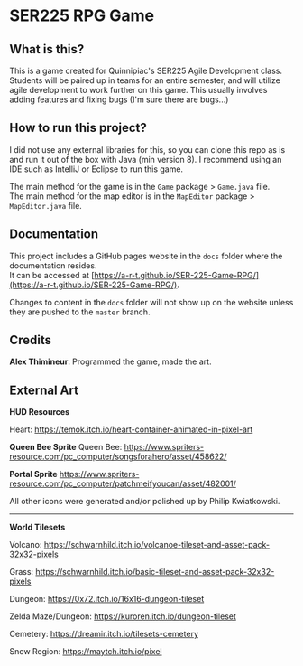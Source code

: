 # SER225 RPG Game

## What is this?
This is a game created for Quinnipiac's SER225 Agile Development class.
Students will be paired up in teams for an entire semester, and will utilize agile development to work further on this game.
This usually involves adding features and fixing bugs (I'm sure there are bugs...)

## How to run this project?
I did not use any external libraries for this, so you can clone this repo as is and run it out of the box with Java (min version 8).
I recommend using an IDE such as IntelliJ or Eclipse to run this game.

The main method for the game is in the `Game` package > `Game.java` file.<br>
The main method for the map editor is in the `MapEditor` package > `MapEditor.java` file.

## Documentation
This project includes a GitHub pages website in the `docs` folder where the documentation resides.<br>
It can be accessed at [https://a-r-t.github.io/SER-225-Game-RPG/](https://a-r-t.github.io/SER-225-Game-RPG/).

Changes to content in the `docs` folder will not show up on the website unless they are pushed to the `master` branch.

## Credits
**Alex Thimineur**: Programmed the game, made the art.



## External Art
**HUD Resources**

Heart: https://temok.itch.io/heart-container-animated-in-pixel-art


**Queen Bee Sprite**
Queen Bee: https://www.spriters-resource.com/pc_computer/songsforahero/asset/458622/

**Portal Sprite**
https://www.spriters-resource.com/pc_computer/patchmeifyoucan/asset/482001/

All other icons were generated and/or polished up by Philip Kwiatkowski.

____________________________________________________________________________

**World Tilesets**

Volcano: https://schwarnhild.itch.io/volcanoe-tileset-and-asset-pack-32x32-pixels

Grass: https://schwarnhild.itch.io/basic-tileset-and-asset-pack-32x32-pixels

Dungeon: https://0x72.itch.io/16x16-dungeon-tileset

Zelda Maze/Dungeon: https://kuroren.itch.io/dungeon-tileset

Cemetery: https://dreamir.itch.io/tilesets-cemetery

Snow Region: https://maytch.itch.io/pixel

